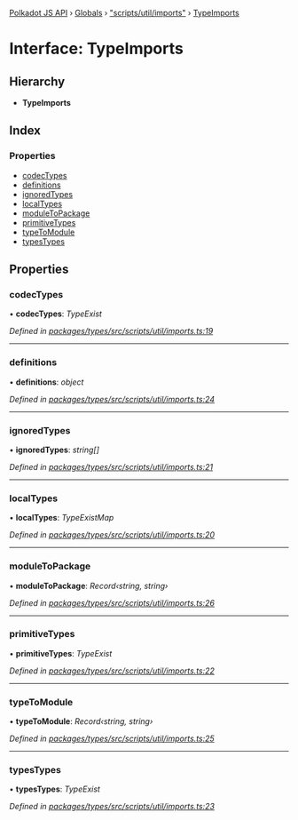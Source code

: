 [Polkadot JS API](../README.md) › [Globals](../globals.md) › ["scripts/util/imports"](../modules/_scripts_util_imports_.md) › [TypeImports](_scripts_util_imports_.typeimports.md)

# Interface: TypeImports

## Hierarchy

* **TypeImports**

## Index

### Properties

* [codecTypes](_scripts_util_imports_.typeimports.md#codectypes)
* [definitions](_scripts_util_imports_.typeimports.md#definitions)
* [ignoredTypes](_scripts_util_imports_.typeimports.md#ignoredtypes)
* [localTypes](_scripts_util_imports_.typeimports.md#localtypes)
* [moduleToPackage](_scripts_util_imports_.typeimports.md#moduletopackage)
* [primitiveTypes](_scripts_util_imports_.typeimports.md#primitivetypes)
* [typeToModule](_scripts_util_imports_.typeimports.md#typetomodule)
* [typesTypes](_scripts_util_imports_.typeimports.md#typestypes)

## Properties

###  codecTypes

• **codecTypes**: *TypeExist*

*Defined in [packages/types/src/scripts/util/imports.ts:19](https://github.com/polkadot-js/api/blob/5e0c0ba91a/packages/types/src/scripts/util/imports.ts#L19)*

___

###  definitions

• **definitions**: *object*

*Defined in [packages/types/src/scripts/util/imports.ts:24](https://github.com/polkadot-js/api/blob/5e0c0ba91a/packages/types/src/scripts/util/imports.ts#L24)*

___

###  ignoredTypes

• **ignoredTypes**: *string[]*

*Defined in [packages/types/src/scripts/util/imports.ts:21](https://github.com/polkadot-js/api/blob/5e0c0ba91a/packages/types/src/scripts/util/imports.ts#L21)*

___

###  localTypes

• **localTypes**: *TypeExistMap*

*Defined in [packages/types/src/scripts/util/imports.ts:20](https://github.com/polkadot-js/api/blob/5e0c0ba91a/packages/types/src/scripts/util/imports.ts#L20)*

___

###  moduleToPackage

• **moduleToPackage**: *Record‹string, string›*

*Defined in [packages/types/src/scripts/util/imports.ts:26](https://github.com/polkadot-js/api/blob/5e0c0ba91a/packages/types/src/scripts/util/imports.ts#L26)*

___

###  primitiveTypes

• **primitiveTypes**: *TypeExist*

*Defined in [packages/types/src/scripts/util/imports.ts:22](https://github.com/polkadot-js/api/blob/5e0c0ba91a/packages/types/src/scripts/util/imports.ts#L22)*

___

###  typeToModule

• **typeToModule**: *Record‹string, string›*

*Defined in [packages/types/src/scripts/util/imports.ts:25](https://github.com/polkadot-js/api/blob/5e0c0ba91a/packages/types/src/scripts/util/imports.ts#L25)*

___

###  typesTypes

• **typesTypes**: *TypeExist*

*Defined in [packages/types/src/scripts/util/imports.ts:23](https://github.com/polkadot-js/api/blob/5e0c0ba91a/packages/types/src/scripts/util/imports.ts#L23)*
